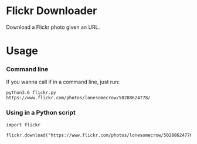 # Flickr Downloader

Download a Flickr photo given an URL.

# Usage

### Command line


If you wanna call if in a command line, just run:

```
python3.6 flickr.py https://www.flickr.com/photos/lonesomecrow/50288624778/
```

### Using in a Python script

```
import flickr

flickr.download("https://www.flickr.com/photos/lonesomecrow/50288624778/")
```
